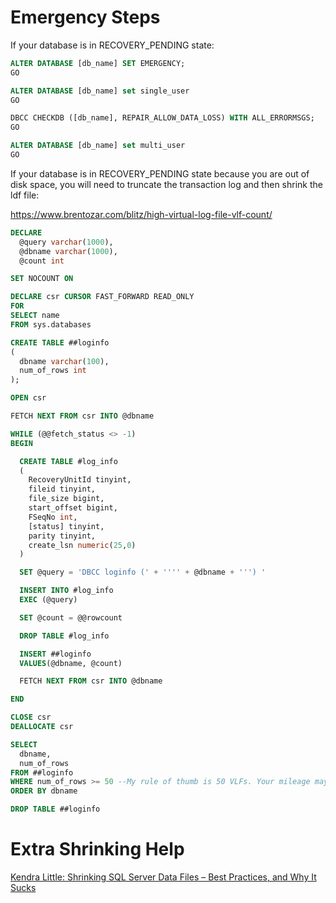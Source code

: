 


# Emergency Steps

If your database is in RECOVERY_PENDING state:

```sql
ALTER DATABASE [db_name] SET EMERGENCY;
GO

ALTER DATABASE [db_name] set single_user
GO

DBCC CHECKDB ([db_name], REPAIR_ALLOW_DATA_LOSS) WITH ALL_ERRORMSGS;
GO 

ALTER DATABASE [db_name] set multi_user
GO
```

If your database is in RECOVERY_PENDING state because you are out of disk space, you will need to truncate the transaction log and then shrink the ldf file:

https://www.brentozar.com/blitz/high-virtual-log-file-vlf-count/

```sql
DECLARE
  @query varchar(1000),
  @dbname varchar(1000),
  @count int

SET NOCOUNT ON

DECLARE csr CURSOR FAST_FORWARD READ_ONLY
FOR
SELECT name
FROM sys.databases

CREATE TABLE ##loginfo
(
  dbname varchar(100),
  num_of_rows int
);

OPEN csr

FETCH NEXT FROM csr INTO @dbname

WHILE (@@fetch_status <> -1)
BEGIN

  CREATE TABLE #log_info
  (
    RecoveryUnitId tinyint,
    fileid tinyint,
    file_size bigint,
    start_offset bigint,
    FSeqNo int,
    [status] tinyint,
    parity tinyint,
    create_lsn numeric(25,0)
  )

  SET @query = 'DBCC loginfo (' + '''' + @dbname + ''') '

  INSERT INTO #log_info
  EXEC (@query)

  SET @count = @@rowcount

  DROP TABLE #log_info

  INSERT ##loginfo
  VALUES(@dbname, @count)

  FETCH NEXT FROM csr INTO @dbname

END

CLOSE csr
DEALLOCATE csr

SELECT
  dbname,
  num_of_rows
FROM ##loginfo
WHERE num_of_rows >= 50 --My rule of thumb is 50 VLFs. Your mileage may vary.
ORDER BY dbname

DROP TABLE ##loginfo
```

# Extra Shrinking Help
[Kendra Little: Shrinking SQL Server Data Files – Best Practices, and Why It Sucks](https://littlekendra.com/2016/11/08/shrinking-sql-server-data-files-best-practices-and-why-it-sucks/)

